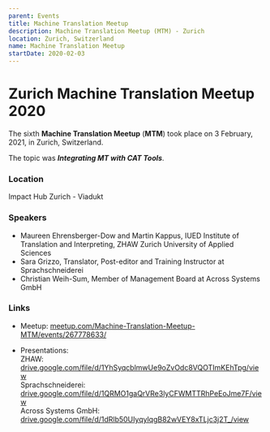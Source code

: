 ```yaml
---
parent: Events
title: Machine Translation Meetup
description: Machine Translation Meetup (MTM) - Zurich
location: Zurich, Switzerland
name: Machine Translation Meetup
startDate: 2020-02-03
---
```


# Zurich Machine Translation Meetup 2020

The sixth **Machine Translation Meetup** (**MTM**) took place on 3 February, 2021, in Zurich, Switzerland.

The topic was ***Integrating MT with CAT Tools***.

### Location

Impact Hub Zurich - Viadukt

### Speakers

- Maureen Ehrensberger-Dow and Martin Kappus, IUED Institute of Translation and Interpreting, ZHAW Zurich University of Applied Sciences
- Sara Grizzo, Translator, Post-editor and Training Instructor at Sprachschneiderei
- Christian Weih-Sum, Member of Management Board at Across Systems GmbH

### Links

- Meetup: [meetup.com/Machine-Translation-Meetup-MTM/events/267778633/](https://www.meetup.com/Machine-Translation-Meetup-MTM/events/267778633/)

- Presentations: <br>ZHAW: [drive.google.com/file/d/1YhSyqcblmwUe9oZvOdc8VQOTImKEhTpg/view](https://drive.google.com/file/d/1YhSyqcblmwUe9oZvOdc8VQOTImKEhTpg/view) <br>Sprachschneiderei: [drive.google.com/file/d/1QRMO1gaQrVRe3lyCFWMTTRhPeEoJme7F/view](https://drive.google.com/file/d/1QRMO1gaQrVRe3lyCFWMTTRhPeEoJme7F/view) <br>Across Systems GmbH: [drive.google.com/file/d/1dRlb50UIyqylqgB82wVEY8xTLjc3j2T_/view](https://drive.google.com/file/d/1dRlb50UIyqylqgB82wVEY8xTLjc3j2T_/view)

